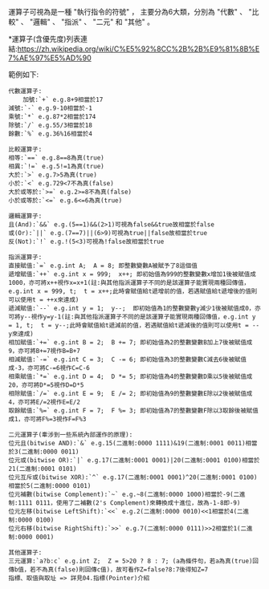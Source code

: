 運算子可視為是一種 "執行指令的符號" ，
主要分為6大類，分別為 "代數" 、 "比較" 、 "邏輯" 、 "指派" 、 "二元" 和 "其他" 。

\*運算子(含優先度)列表連結:<https://zh.wikipedia.org/wiki/C%E5%92%8CC%2B%2B%E9%81%8B%E7%AE%97%E5%AD%90>


範例如下:

    代數運算子:
        加號:`+` e.g.8+9相當於17
	減號:`-` e.g.9-10相當於-1
	乘號:`*` e.g.87*2相當於174
	除號:`/` e.g.55/3相當於18
	餘數:`%` e.g.36%16相當於4

    比較運算子:
	相等:`==` e.g.8==8為真(true)
	相異:`!=` e.g.5!=1為真(true)
	大於:`>` e.g.7>5為真(true)
	小於:`<` e.g.729<7不為真(false)
	大於或等於:`>=` e.g.2>=8不為真(false)
	小於或等於:`<=` e.g.6<=6為真(true)

    邏輯運算子:
	且(And):`&&` e.g.(5==1)&&(2>1)可視為false&&true故相當於false
	或(Or):`||` e.g.(7==7)||(6>9)可視為true||false故相當於true
	反(Not):`!` e.g.!(5<3)可視為!false故相當於true

    指派運算子:
	直接賦值:`=` e.g.int A;  A = 8; 即整數變數A被賦予了8這個值
	遞增賦值:`++` e.g.int x = 999;  x++; 即初始值為999的整數變數x增加1後被賦值成1000，亦可將x++視作x=x+1(註:與其他指派運算子不同的是該運算子能實現兩種回傳值，e.g.int x = 999, t;  t = x++;此時會賦值給t遞增前的值，若遇賦值給t遞增後的值則可以使用t = ++x來達成)
	遞減賦值:`--` e.g.int y = 1;  y--;  即初始值為1的整數變數y減少1後被賦值成0，亦可將y--視作y=y-1(註:與其他指派運算子不同的是該運算子能實現兩種回傳值，e.g.int y = 1, t;  t = y--;此時會賦值給t遞減前的值，若遇賦值給t遞減後的值則可以使用t = --y來達成)
	相加賦值:`+=` e.g.int B = 2;  B += 7; 即初始值為2的整數變數B加上7後被賦值成9，亦可將B+=7視作B=B+7
	相減賦值:`-=` e.g.int C = 3;  C -= 6; 即初始值為3的整數變數C減去6後被賦值成-3，亦可將C-=6視作C=C-6
	相乘賦值:`*=` e.g.int D = 4;  D *= 5; 即初始值為4的整數變數D乘以5後被賦值成20，亦可將D*=5視作D=D*5
	相除賦值:`/=` e.g.int E = 9;  E /= 2; 即初始值為9的整數變數E除以2後被賦值成4，亦可將E/=2視作E=E/2
	取餘賦值:`%=` e.g.int F = 7;  F %= 3; 即初始值為7的整數變數F除以3取餘後被賦值成1，亦可將F%=3視作F=F%3

    二元運算子(牽涉到一些系統內部運作的原理):
	位元且(bitwise AND):`&` e.g.15(二進制:0000 1111)&19(二進制:0001 0011)相當於3(二進制:0000 0011)
	位元或(bitwise OR):`|` e.g.17(二進制:0001 0001)|20(二進制:0001 0100)相當於21(二進制:0001 0101)
	位元互斥或(bitwise XOR):`^` e.g.17(二進制:0001 0001)^20(二進制:0001 0100)相當於5(二進制:0000 0101)
	位元補數(bitwise Complement):`~` e.g.~8(二進制:0000 1000)相當於-9(二進制:1111 0111，使用了二補數(2's Complement)來轉換成十進位，故為-1-8即-9)
	位元左移(bitwise LeftShift):`<<` e.g.2(二進制:0000 0010)<<1相當於4(二進制:0000 0100)
	位元右移(bitwise RightShift):`>>` e.g.7(二進制:0000 0111)>>2相當於1(二進制:0000 0001)

    其他運算子:
	三元運算:`a?b:c` e.g.int Z;  Z = 5>20 ? 8 : 7; (a為條件句，若a為真(true)回傳b值，若不為真(false)則回傳c值)，故可看作Z=false?8:7後得知Z=7
	指標、取值與取址 => 詳見04.指標(Pointer)介紹

